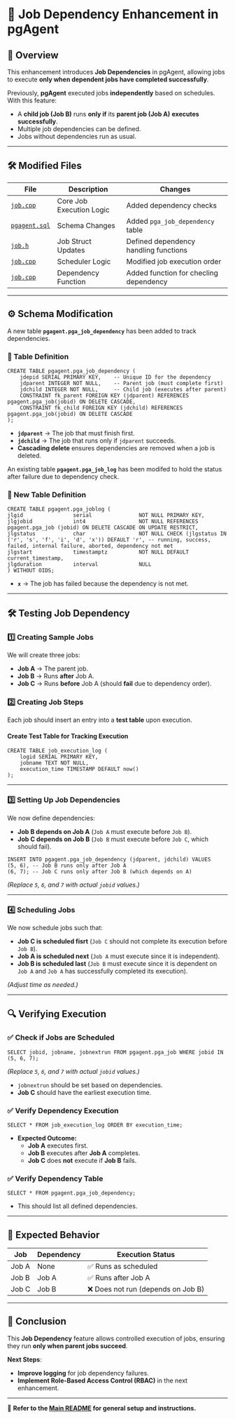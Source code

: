 # 🚀 Job Dependency Enhancement in pgAgent  

## 📌 Overview  
This enhancement introduces **Job Dependencies** in pgAgent, allowing jobs to execute **only when dependent jobs have completed successfully**.  

Previously, **pgAgent** executed jobs **independently** based on schedules. With this feature:  
- A **child job (Job B)** runs **only if** its **parent job (Job A)** **executes successfully**.  
- Multiple job dependencies can be defined.  
- Jobs without dependencies run as usual.  

---

## 🛠️ Modified Files  

| File | Description | Changes |
|------|------------|---------|
| [`job.cpp`](https://github.com/brianchristy/Enhancement-to-pgAgent/blob/main/pgagent/job.cpp) | Core Job Execution Logic | Added dependency checks |
| [`pgagent.sql`](https://github.com/brianchristy/Enhancement-to-pgAgent/blob/main/pgagent/sql/pgagent.sql#L148-L155) | Schema Changes | Added `pga_job_dependency` table |
| [`job.h`](https://github.com/brianchristy/Enhancement-to-pgAgent/blob/main/pgagent/include/job.h#L29) | Job Struct Updates | Defined dependency handling functions |
| [`job.cpp`](https://github.com/brianchristy/Enhancement-to-pgAgent/blob/main/pgagent/job.cpp#L482-L492) | Scheduler Logic | Modified job execution order |
| [`job.cpp`](https://github.com/brianchristy/Enhancement-to-pgAgent/blob/main/pgagent/job.cpp#L75-L119) | Dependency Function | Added function for checling dependency |

---

## ⚙️ Schema Modification  

A new table **`pgagent.pga_job_dependency`** has been added to track dependencies.  

### 📌 Table Definition  
```
CREATE TABLE pgagent.pga_job_dependency (
    jdepid SERIAL PRIMARY KEY,    -- Unique ID for the dependency
    jdparent INTEGER NOT NULL,    -- Parent job (must complete first)
    jdchild INTEGER NOT NULL,     -- Child job (executes after parent)
    CONSTRAINT fk_parent FOREIGN KEY (jdparent) REFERENCES pgagent.pga_job(jobid) ON DELETE CASCADE,
    CONSTRAINT fk_child FOREIGN KEY (jdchild) REFERENCES pgagent.pga_job(jobid) ON DELETE CASCADE
);
```
- **`jdparent`** → The job that must finish first.  
- **`jdchild`** → The job that runs only if `jdparent` succeeds.  
- **Cascading delete** ensures dependencies are removed when a job is deleted.  

An existing table **`pgagent.pga_job_log`** has been modifed to hold the status after failure due to dependency check.  

### 📌 New Table Definition  
```
CREATE TABLE pgagent.pga_joblog (
jlgid                serial               NOT NULL PRIMARY KEY,
jlgjobid             int4                 NOT NULL REFERENCES pgagent.pga_job (jobid) ON DELETE CASCADE ON UPDATE RESTRICT,
jlgstatus            char                 NOT NULL CHECK (jlgstatus IN ('r', 's', 'f', 'i', 'd', 'x')) DEFAULT 'r', -- running, success, failed, internal failure, aborted, dependency not met
jlgstart             timestamptz          NOT NULL DEFAULT current_timestamp,
jlgduration          interval             NULL
) WITHOUT OIDS;
```
- **`x`** → The job has failed because the dependency is not met.  

---

## 🛠️ Testing Job Dependency  

### **1️⃣ Creating Sample Jobs**  

We will create three jobs:  
- **Job A** → The parent job.  
- **Job B** → Runs **after** Job A.  
- **Job C** → Runs **before** Job A (should **fail** due to dependency order).  


### **2️⃣ Creating Job Steps**  

Each job should insert an entry into a **test table** upon execution.  

#### **Create Test Table for Tracking Execution**  
```
CREATE TABLE job_execution_log (
    logid SERIAL PRIMARY KEY,
    jobname TEXT NOT NULL,
    execution_time TIMESTAMP DEFAULT now()
);
```


---

### **3️⃣ Setting Up Job Dependencies**  

We now define dependencies:  
- **Job B depends on Job A** (`Job A` must execute before `Job B`).  
- **Job C depends on Job B** (`Job B` must execute before `Job C`, which should fail).  

```
INSERT INTO pgagent.pga_job_dependency (jdparent, jdchild) VALUES 
(5, 6), -- Job B runs only after Job A
(6, 7); -- Job C runs only after Job B (which depends on A)
```
*(Replace `5`, `6`, and `7` with actual `jobid` values.)*  

---

### **4️⃣ Scheduling Jobs**  

We now schedule jobs such that:  
- **Job C is scheduled fisrt** (`Job C` should not complete its execution before `Job B`).  
- **Job A is scheduled next** (`Job A` must execute since it is independent).  
- **Job B is scheduled last** (`Job B` must execute since it is dependent on `Job A` and `Job A` has successfully completed its execution).  

*(Adjust time as needed.)*  

---

## 🔍 Verifying Execution  

### ✅ Check if Jobs are Scheduled  
```
SELECT jobid, jobname, jobnextrun FROM pgagent.pga_job WHERE jobid IN (5, 6, 7);
```
*(Replace `5`, `6`, and `7` with actual `jobid` values.)*  

- `jobnextrun` should be set based on dependencies.  
- **Job C** should have the earliest execution time.  

### ✅ Verify Dependency Execution  
```
SELECT * FROM job_execution_log ORDER BY execution_time;
```
- **Expected Outcome:**  
  - **Job A** executes first.  
  - **Job B** executes after **Job A** completes.  
  - **Job C** does **not** execute if **Job B** fails.  

### ✅ Verify Dependency Table  
```
SELECT * FROM pgagent.pga_job_dependency;
```
- This should list all defined dependencies.  

---

## 📅 Expected Behavior  

| Job  | Dependency | Execution Status |
|------|-----------|------------------|
| Job A | None | ✅ Runs as scheduled |
| Job B | Job A | ✅ Runs after Job A |
| Job C | Job B | ❌ Does not run (depends on Job B) |

---

## 📝 Conclusion  

This **Job Dependency** feature allows controlled execution of jobs, ensuring they run **only when parent jobs succeed**.  

**Next Steps**:  
- **Improve logging** for job dependency failures.  
- **Implement Role-Based Access Control (RBAC)** in the next enhancement.  

---

📖 **Refer to the [Main README](https://github.com/brianchristy/Enhancement-to-pgAgent/blob/main/README.md) for general setup and instructions.**  
